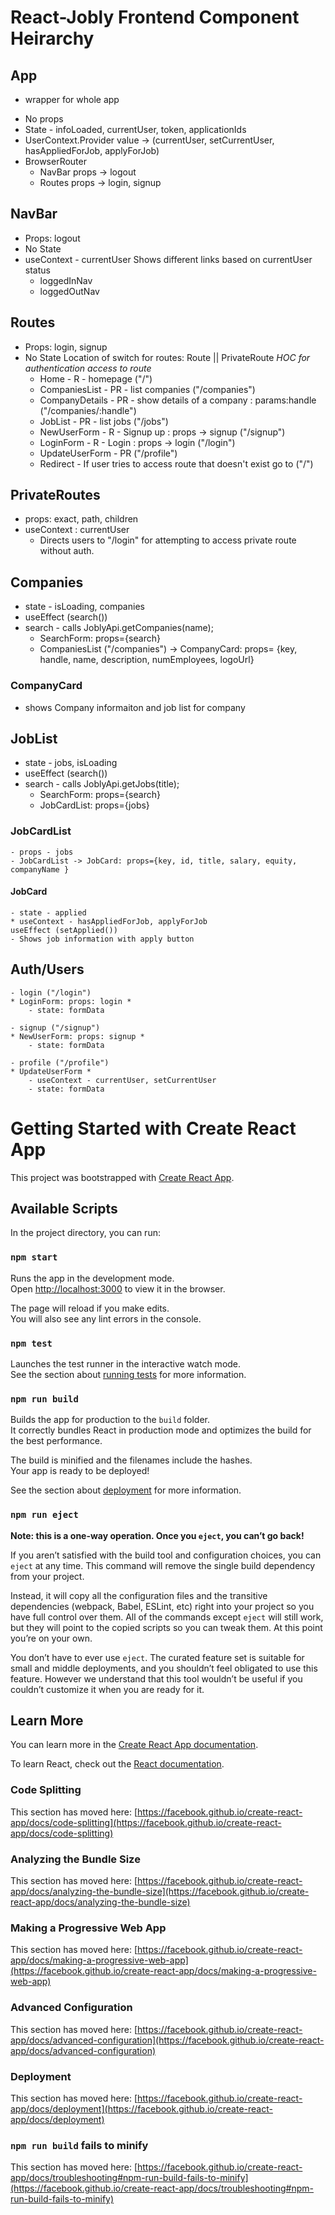 # React-Jobly Frontend Component Heirarchy

## App 
* wrapper for whole app
- No props
- State - infoLoaded, currentUser, token, applicationIds
- UserContext.Provider value -> (currentUser, setCurrentUser, hasAppliedForJob, applyForJob)
- BrowserRouter
    - NavBar props -> logout
    - Routes props -> login, signup

## NavBar
- Props: logout
- No State
- useContext - currentUser
Shows different links based on currentUser status
    - loggedInNav
    - loggedOutNav

## Routes
- Props: login, signup
- No State
Location of switch for routes: Route || PrivateRoute *HOC for authentication access to route*
    - Home - R - homepage ("/")
    - CompaniesList - PR - list companies ("/companies")
    - CompanyDetails - PR - show details of a company : params:handle ("/companies/:handle")
    - JobList - PR - list jobs ("/jobs")
    - NewUserForm - R - Signup up : props -> signup ("/signup")
    - LoginForm - R - Login : props -> login ("/login")
    - UpdateUserForm - PR ("/profile")
    - Redirect - If user tries to access route that doesn't exist go to ("/")


## PrivateRoutes
- props: exact, path, children
- useContext : currentUser
    - Directs users to "/login" for attempting to access private route
    without auth.

## Companies
- state - isLoading, companies
- useEffect (search())
- search - calls JoblyApi.getCompanies(name);
    - SearchForm: props={search}
    - CompaniesList ("/companies") -> CompanyCard: props= {key, handle, name, description, numEmployees, logoUrl}

### CompanyCard
- shows Company informaiton and job list for company

## JobList
- state - jobs, isLoading
- useEffect (search())
- search - calls JoblyApi.getJobs(title);
    - SearchForm: props={search}
    - JobCardList: props={jobs}

### JobCardList
    - props - jobs
    - JobCardList -> JobCard: props={key, id, title, salary, equity, companyName }
#### JobCard
    - state - applied
    * useContext - hasAppliedForJob, applyForJob 
    useEffect (setApplied())
    - Shows job information with apply button

## Auth/Users
    - login ("/login")
    * LoginForm: props: login *
        - state: formData
        
    - signup ("/signup")
    * NewUserForm: props: signup * 
        - state: formData

    - profile ("/profile")
    * UpdateUserForm *
        - useContext - currentUser, setCurrentUser
        - state: formData


# Getting Started with Create React App

This project was bootstrapped with [Create React App](https://github.com/facebook/create-react-app).

## Available Scripts

In the project directory, you can run:

### `npm start`

Runs the app in the development mode.\
Open [http://localhost:3000](http://localhost:3000) to view it in the browser.

The page will reload if you make edits.\
You will also see any lint errors in the console.

### `npm test`

Launches the test runner in the interactive watch mode.\
See the section about [running tests](https://facebook.github.io/create-react-app/docs/running-tests) for more information.

### `npm run build`

Builds the app for production to the `build` folder.\
It correctly bundles React in production mode and optimizes the build for the best performance.

The build is minified and the filenames include the hashes.\
Your app is ready to be deployed!

See the section about [deployment](https://facebook.github.io/create-react-app/docs/deployment) for more information.

### `npm run eject`

**Note: this is a one-way operation. Once you `eject`, you can’t go back!**

If you aren’t satisfied with the build tool and configuration choices, you can `eject` at any time. This command will remove the single build dependency from your project.

Instead, it will copy all the configuration files and the transitive dependencies (webpack, Babel, ESLint, etc) right into your project so you have full control over them. All of the commands except `eject` will still work, but they will point to the copied scripts so you can tweak them. At this point you’re on your own.

You don’t have to ever use `eject`. The curated feature set is suitable for small and middle deployments, and you shouldn’t feel obligated to use this feature. However we understand that this tool wouldn’t be useful if you couldn’t customize it when you are ready for it.

## Learn More

You can learn more in the [Create React App documentation](https://facebook.github.io/create-react-app/docs/getting-started).

To learn React, check out the [React documentation](https://reactjs.org/).

### Code Splitting

This section has moved here: [https://facebook.github.io/create-react-app/docs/code-splitting](https://facebook.github.io/create-react-app/docs/code-splitting)

### Analyzing the Bundle Size

This section has moved here: [https://facebook.github.io/create-react-app/docs/analyzing-the-bundle-size](https://facebook.github.io/create-react-app/docs/analyzing-the-bundle-size)

### Making a Progressive Web App

This section has moved here: [https://facebook.github.io/create-react-app/docs/making-a-progressive-web-app](https://facebook.github.io/create-react-app/docs/making-a-progressive-web-app)

### Advanced Configuration

This section has moved here: [https://facebook.github.io/create-react-app/docs/advanced-configuration](https://facebook.github.io/create-react-app/docs/advanced-configuration)

### Deployment

This section has moved here: [https://facebook.github.io/create-react-app/docs/deployment](https://facebook.github.io/create-react-app/docs/deployment)

### `npm run build` fails to minify

This section has moved here: [https://facebook.github.io/create-react-app/docs/troubleshooting#npm-run-build-fails-to-minify](https://facebook.github.io/create-react-app/docs/troubleshooting#npm-run-build-fails-to-minify)
